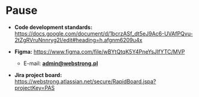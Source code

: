 # Pause

- **Code development standards:** https://docs.google.com/document/d/1bcrzASf_dt5eJ9Ac6-UVAfPQvu-2tZgRVruNnnryg2I/edit#heading=h.afgnm6209u4x

- **Figma:** https://www.figma.com/file/wBYtQtqK5Y4PneYsJIfYTC/MVP

  - E-mail: **admin@webstrong.pl**

- **Jira project board:** https://webstrong.atlassian.net/secure/RapidBoard.jspa?projectKey=PAS
